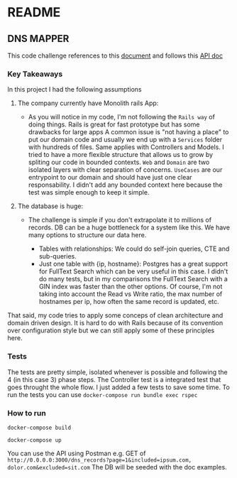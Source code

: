 # README

## DNS MAPPER

This code challenge references to this [document](https://docs.google.com/document/d/1esrn0PTMPouEkJnOUT1AtW04TKmogZQCL_ADWcMPuJo/edit#heading=h.99prtuoh0vad) and follows
this [API doc](https://redocly.github.io/redoc/?url=https://bitbucket.org/cloudrupt/openapi-specs/raw/master/api_challange.yml)


### Key Takeaways
In this project I had the following assumptions

1. The company currently have Monolith rails App:
   - As you will notice in my code, I'm not following the `Rails way` of doing things. Rails is great for fast prototype but has some drawbacks for large apps
    A common issue is "not having a place" to put our domain code and usually we end up with a `Services` folder with hundreds of files. Same applies with Controllers and Models.
    I tried to have a more flexible structure that allows us to grow by spliting our code in bounded contexts. `Web` and `Domain` are two isolated layers with clear separation of concerns. `UseCases` are our entrypoint to our domain and should have just one clear responsability.
    I didn't add any bounded context here because the test was simple enough to keep it simple.

2. The database is huge:
    - The challenge is simple if you don't extrapolate it to millions of records. DB can be a huge bottleneck for a system like this.
     We have many options to structure our data here.

       - Tables with relationships:  We could do self-join queries, CTE and sub-queries.
       - Just one table with {ip, hostname}: Postgres has a great support for FullText Search which can be very useful in this case.
        I didn't do many tests, but in my comparisons the FullText Search with a GIN index was faster than the other options.
        Of course, I'm not taking into account the Read vs Write ratio, the max number of hostnames per ip, how often the same record is updated, etc.


That said, my code tries to apply some conceps of clean architecture and domain driven design.
It is hard to do with Rails because of its convention over configuration style but we can still apply some of these principles here.


### Tests
The tests are pretty simple, isolated whenever is possible and following the 4 (in this case 3) phase steps.
The Controller test is a integrated test that goes throught the whole flow.
I just added a few tests to save some time.
To run the tests you can use `docker-compose run bundle exec rspec`


### How to run
`docker-compose build`

`docker-compose up`

You can use the API using Postman e.g. GET of `http://0.0.0.0:3000/dns_records?page=1&included=ipsum.com, dolor.com&excluded=sit.com`
The DB will be seeded with the doc examples.

